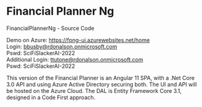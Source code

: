 # Financial Planner Ng

FinancialPlannerNg - Source Code 

Demo on Azure:    https://fpng-ui.azurewebsites.net/home <br/>
Login:            bbusby@rdonalson.onmicrosoft.com <br/>
Pswd:             SciFiSlackerAI-2022 <br/>
Additional Login: ttutone@rdonalson.onmicrosoft.com <br/>
Pswd:             SciFiSlackerAI-2022 <br/>

This version of the Financial Planner is an Angular 11 SPA, with a .Net Core 3.0 API and using Azure Active Directory securing both.  The UI and API will be hosted on the Azure Cloud. 
The DAL is Entity Framework Core 3.1, designed in a Code First approach.
